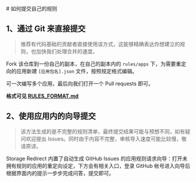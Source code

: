 ﻿﻿# 如何提交自己的规则

## 1、通过 Git 来直接提交

> 推荐有代码基础的贡献者直接使用该方式，这能够精确表达你想建立的规则，也加快我们处理合并的速度。

Fork 该仓库到一份自己的副本，在自己的副本内的 `rules/apps` 下，为需要重定向的应用新建 `[应用包名].json` 文件，按照规定格式编辑。

可一次编写多个应用，最后向我们打开一个 Pull requests 即可。

**格式可见 [RULES_FORMAT.md](./RULES_FORMAT.md)**

## 2、使用应用内的向导提交

> 该方法生成的是不完整的规则清单，最终提交结果可能与预想不同，如有疑问欢迎提出 Issues。同时由于内容不完整，审核导入速度可能比较慢，敬请原谅。

Storage Redirect 内置了自动生成 GitHub Issues 的应用规则请求向导：打开未拥有规则的应用的重定向设定，下方会有相关入口，登录 GitHub 帐号进入向导后根据界面内的提示一步步完成问答，提交即可。